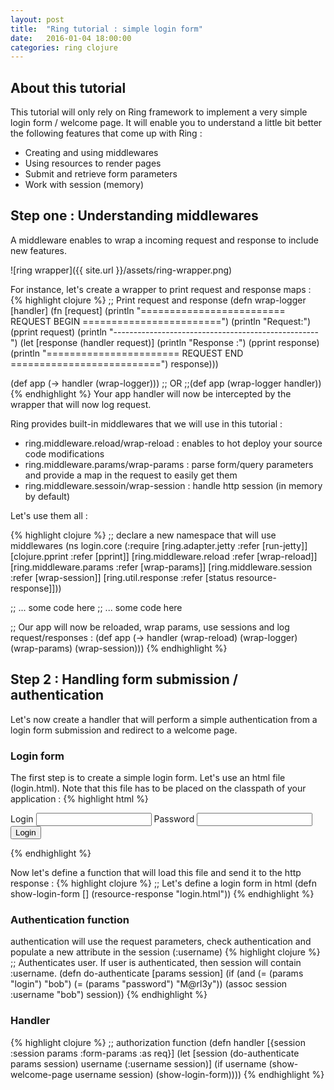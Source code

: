 ```yaml
---
layout: post
title:  "Ring tutorial : simple login form"
date:   2016-01-04 18:00:00
categories: ring clojure
---
```

## About this tutorial
This tutorial will only rely on Ring framework to implement a very simple login form / welcome page. It will enable you to understand a little bit better the following features that come up with Ring :

* Creating and using middlewares
* Using resources to render pages
* Submit and retrieve form parameters
* Work with session (memory)

## Step one : Understanding middlewares
A middleware enables to wrap a incoming request and response to include new features.

![ring wrapper]({{ site.url }}/assets/ring-wrapper.png)

For instance, let's create a wrapper to print request and response maps :
{% highlight clojure %}
;; Print request and response
(defn wrap-logger [handler]
  (fn [request]
    (println "========================= REQUEST BEGIN ========================")
    (println "Request:")
    (pprint request)
    (println "---------------------------------------------------")
    (let [response (handler request)]
      (println "Response :")
      (pprint response)
      (println "======================= REQUEST END ==========================")
      response)))

(def app
  (-> handler
    (wrap-logger)))
;; OR
;;(def app (wrap-logger handler))
{% endhighlight %}
Your app handler will now be intercepted by the wrapper that will now log request.

Ring provides built-in middlewares that we will use in this tutorial :

* ring.middleware.reload/wrap-reload : enables to hot deploy your source code modifications
* ring.middleware.params/wrap-params : parse form/query parameters and provide a map in the request to easily get them
* ring.middleware.sessoin/wrap-session : handle http session (in memory by default)

Let's use them all :

{% highlight clojure %}
;; declare a new namespace that will use middlewares
(ns login.core
	(:require [ring.adapter.jetty :refer [run-jetty]]
          [clojure.pprint :refer [pprint]]
          [ring.middleware.reload :refer [wrap-reload]]
          [ring.middleware.params :refer [wrap-params]]
          [ring.middleware.session :refer [wrap-session]]
          [ring.util.response :refer [status resource-response]]))
          
;; ... some code here
;; ... some code here

;; Our app will now be reloaded, wrap params, use sessions and log request/responses :
(def app
   (-> handler
     (wrap-reload)
     (wrap-logger)
     (wrap-params) 
     (wrap-session)))
{% endhighlight %}

## Step 2 :  Handling form submission / authentication
Let's now create a handler that will perform a simple authentication from a login form submission and redirect to a welcome page.

### Login form
The first step is to create a simple login form. Let's use an html file (login.html). Note that this file has to be placed on the classpath of your application :
{% highlight html %}
<html>
<head>
<title>Login Page</title>
</head>
<body>
	<form action="/login" method="post" >
		<label for="login">Login</label> <input size="20" type="text"
			name="login" /> <label for="password">Password</label> <input
			size="20" type="password" name="password" /> <input type="submit"
			value="Login" />
	</form>
</body>
</html>
{% endhighlight %}

Now let's define a function that will load this file and send it to the http response :
{% highlight clojure %}
;; Let's define a login form in html
(defn show-login-form []
  (resource-response "login.html"))
{% endhighlight %}

### Authentication function
authentication will use the request parameters, check authentication and populate a new attribute in the session (:username)
{% highlight clojure %}
;; Authenticates user. If user is authenticated, then session will contain :username.
(defn do-authenticate [params session]
  (if (and (= (params "login") "bob") (= (params "password") "M@rl3y"))
    (assoc session :username "bob")
    session))
{% endhighlight %}

### Handler 
{% highlight clojure %}
;; authorization function
(defn handler [{session :session params :form-params :as req}]
  (let [session (do-authenticate params session)
        username (:username session)]
    (if username
      (show-welcome-page username session)
      (show-login-form))))
{% endhighlight %}
